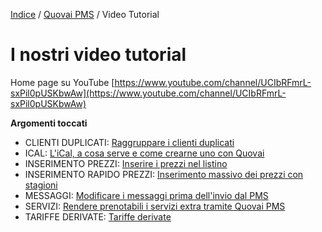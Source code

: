 

[Indice](index.md) / [Quovai PMS](quovai-pms-it.md) / Video Tutorial 

# I nostri video tutorial
  
Home page su YouTube
[https://www.youtube.com/channel/UCIbRFmrL-sxPil0pUSKbwAw](https://www.youtube.com/channel/UCIbRFmrL-sxPil0pUSKbwAw)
  
  **Argomenti toccati**
	
 - CLIENTI DUPLICATI: [Raggruppare i clienti duplicati](https://www.youtube.com/watch?v=V29i4BYZBK8)
 - ICAL: [L'iCal, a cosa serve e come crearne uno con Quovai](https://www.youtube.com/watch?v=NxLciNKSyNE)
 - INSERIMENTO PREZZI: [Inserire i prezzi nel listino](https://www.youtube.com/watch?v=NmDCiSjCJ_8)
 - INSERIMENTO RAPIDO PREZZI: [Inserimento massivo dei prezzi con stagioni](https://www.youtube.com/channel/UCIbRFmrL-sxPil0pUSKbwAw/featured)
 - MESSAGGI: [Modificare i messaggi prima dell'invio dal PMS](http://youtu.be/gIH80Ol8pAk?hd=1)
 - SERVIZI: [Rendere prenotabili i servizi extra tramite Quovai PMS](https://www.youtube.com/watch?v=WoaVH7Ps69o) 
 - TARIFFE DERIVATE: [Tariffe derivate](http://youtu.be/FSBspw8zAWs?hd=1)
 